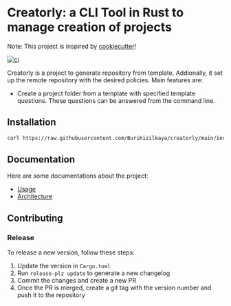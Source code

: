 # Creatorly: a CLI Tool in Rust to manage creation of projects

Note: This project is inspired by [cookiecutter](https://github.com/cookiecutter/cookiecutter)!

[![ci](https://github.com/BuriKizilkaya/creatorly/actions/workflows/ci.yml/badge.svg)](https://github.com/BuriKizilkaya/creatorly/actions/workflows/ci.yml)

Creatorly is a project to generate repository from template. Addionally, it set up the remote repository with the desired policies. Main features are:

* Create a project folder from a template with specified template questions. These questions can be answered from the command line.

## Installation

```bash
curl https://raw.githubusercontent.com/BuriKizilkaya/creatorly/main/install.sh | bash
```

## Documentation

Here are some documentations about the project:

* [Usage](docs/usage/usage.md)
* [Architecture](docs/architecture/architecture.md)

## Contributing

### Release

To release a new version, follow these steps:

1. Update the version in `Cargo.toml`
2. Run `release-plz update` to generate a new changelog
3. Commit the changes and create a new PR
4. Once the PR is merged, create a git tag with the version number and push it to the repository
